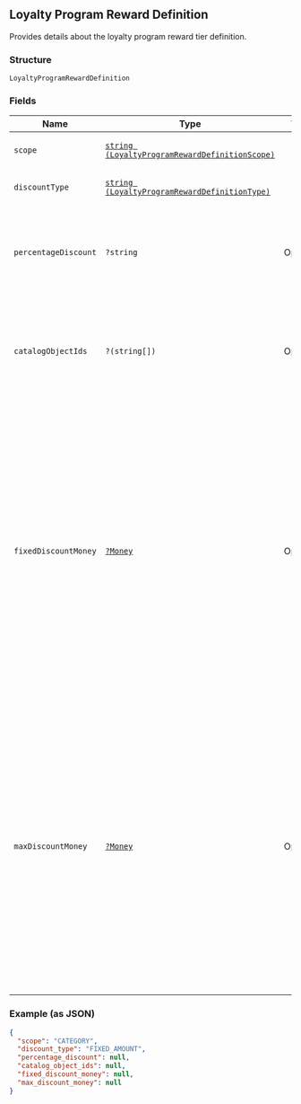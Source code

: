 ## Loyalty Program Reward Definition

Provides details about the loyalty program reward tier definition.

### Structure

`LoyaltyProgramRewardDefinition`

### Fields

| Name | Type | Tags | Description |
|  --- | --- | --- | --- |
| `scope` | [`string (LoyaltyProgramRewardDefinitionScope)`](/doc/models/loyalty-program-reward-definition-scope.md) |  | Indicates the scope of the reward tier. |
| `discountType` | [`string (LoyaltyProgramRewardDefinitionType)`](/doc/models/loyalty-program-reward-definition-type.md) |  | The type of discount the reward tier offers. |
| `percentageDiscount` | `?string` | Optional | Present if `discount_type` is `FIXED_PERCENTAGE`.<br>For example, a 7.25% off discount will be represented as "7.25". |
| `catalogObjectIds` | `?(string[])` | Optional | A list of [catalog object](#type-CatalogObject) ids to which this reward can be applied. They are either all item-variation ids or category ids, depending on the `type` field. |
| `fixedDiscountMoney` | [`?Money`](/doc/models/money.md) | Optional | Represents an amount of money. `Money` fields can be signed or unsigned.<br>Fields that do not explicitly define whether they are signed or unsigned are<br>considered unsigned and can only hold positive amounts. For signed fields, the<br>sign of the value indicates the purpose of the money transfer. See<br>[Working with Monetary Amounts](https://developer.squareup.com/docs/build-basics/working-with-monetary-amounts)<br>for more information. |
| `maxDiscountMoney` | [`?Money`](/doc/models/money.md) | Optional | Represents an amount of money. `Money` fields can be signed or unsigned.<br>Fields that do not explicitly define whether they are signed or unsigned are<br>considered unsigned and can only hold positive amounts. For signed fields, the<br>sign of the value indicates the purpose of the money transfer. See<br>[Working with Monetary Amounts](https://developer.squareup.com/docs/build-basics/working-with-monetary-amounts)<br>for more information. |

### Example (as JSON)

```json
{
  "scope": "CATEGORY",
  "discount_type": "FIXED_AMOUNT",
  "percentage_discount": null,
  "catalog_object_ids": null,
  "fixed_discount_money": null,
  "max_discount_money": null
}
```

